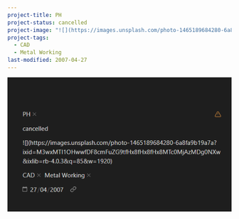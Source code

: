 ```yaml
---
project-title: PH
project-status: cancelled
project-image: "![](https://images.unsplash.com/photo-1465189684280-6a8fa9b19a7a?ixid=M3wxMTI1OHwwfDF8cmFuZG9tfHx8fHx8fHx8MTc0MjAzMDg0NXw&ixlib=rb-4.0.3&q=85&w=1920)"
project-tags:
  - CAD
  - Metal Working
last-modified: 2007-04-27
---
```

![](assets/attachments/Pasted%20image%2020250407182438.png)